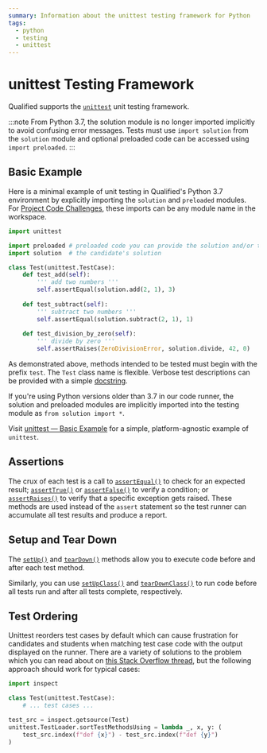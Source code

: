 ```yaml
---
summary: Information about the unittest testing framework for Python
tags:
  - python
  - testing
  - unittest
---
```


# unittest Testing Framework

Qualified supports the [`unittest`](https://docs.python.org/3/library/unittest.html) unit testing framework.

:::note
From Python 3.7, the solution module is no longer imported implicitly to avoid confusing error messages. Tests must use `import solution` from the `solution` module and optional preloaded code can be accessed using `import preloaded`.
:::


## Basic Example

Here is a minimal example of unit testing in Qualified's Python 3.7 environment by explicitly importing the `solution` and `preloaded` modules. For [Project Code Challenges](/for-teams/challenges/multi-file-code), these imports can be any module name in the workspace.

```python
import unittest

import preloaded # preloaded code you can provide the solution and/or test module (omit if preloaded is empty)
import solution  # the candidate's solution

class Test(unittest.TestCase):
    def test_add(self):
        ''' add two numbers '''
        self.assertEqual(solution.add(2, 1), 3)
        
    def test_subtract(self):
        ''' subtract two numbers '''
        self.assertEqual(solution.subtract(2, 1), 1)
        
    def test_division_by_zero(self):
        ''' divide by zero '''
        self.assertRaises(ZeroDivisionError, solution.divide, 42, 0)
```

As demonstrated above, methods intended to be tested must begin with the prefix `test`. The `Test` class name is flexible. Verbose test descriptions can be provided with a simple [docstring](https://www.python.org/dev/peps/pep-0257/).

If you're using Python versions older than 3.7 in our code runner, the solution and preloaded modules are implicitly imported into the testing module as `from solution import *`.

Visit [unittest — Basic Example](https://docs.python.org/3/library/unittest.html#basic-example) for a simple, platform-agnostic example of `unittest`.

## Assertions

The crux of each test is a call to [`assertEqual()`](https://docs.python.org/3/library/unittest.html#unittest.TestCase.assertEqual) to check for an expected result; [`assertTrue()`](https://docs.python.org/3/library/unittest.html#unittest.TestCase.assertTrue) or [`assertFalse()`](https://docs.python.org/3/library/unittest.html#unittest.TestCase.assertFalse) to verify a condition; or [`assertRaises()`](https://docs.python.org/3/library/unittest.html#unittest.TestCase.assertRaises) to verify that a specific exception gets raised. These methods are used instead of the `assert` statement so the test runner can accumulate all test results and produce a report.

## Setup and Tear Down

The [`setUp()`](https://docs.python.org/3/library/unittest.html#unittest.TestCase.setUp) and [`tearDown()`](https://docs.python.org/3/library/unittest.html#unittest.TestCase.tearDown) methods allow you to execute code before and after each test method.

Similarly, you can use [`setUpClass()`](https://docs.python.org/3/library/unittest.html#unittest.TestCase.setUpClass) and [`tearDownClass()`](https://docs.python.org/3/library/unittest.html#unittest.TestCase.tearDownClass) to run code before all tests run and after all tests complete, respectively.

## Test Ordering

Unittest reorders test cases by default which can cause frustration for candidates and students when matching test case code with the output displayed on the runner. There are a variety of solutions to the problem which you can read about on [this Stack Overflow thread](https://stackoverflow.com/questions/5387299/python-unittest-testcase-execution-order), but the following approach should work for typical cases:

```python
import inspect

class Test(unittest.TestCase):
    # ... test cases ...

test_src = inspect.getsource(Test)
unittest.TestLoader.sortTestMethodsUsing = lambda _, x, y: (
    test_src.index(f"def {x}") - test_src.index(f"def {y}")
)
```
